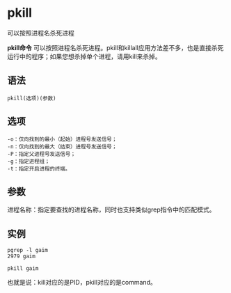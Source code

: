pkill
===

可以按照进程名杀死进程


**pkill命令** 可以按照进程名杀死进程。pkill和killall应用方法差不多，也是直接杀死运行中的程序；如果您想杀掉单个进程，请用kill来杀掉。

## 语法

```
pkill(选项)(参数)
```

## 选项

```
-o：仅向找到的最小（起始）进程号发送信号；
-n：仅向找到的最大（结束）进程号发送信号；
-P：指定父进程号发送信号；
-g：指定进程组；
-t：指定开启进程的终端。
```

## 参数

进程名称：指定要查找的进程名称，同时也支持类似grep指令中的匹配模式。

## 实例

```
pgrep -l gaim
2979 gaim

pkill gaim
```

也就是说：kill对应的是PID，pkill对应的是command。


